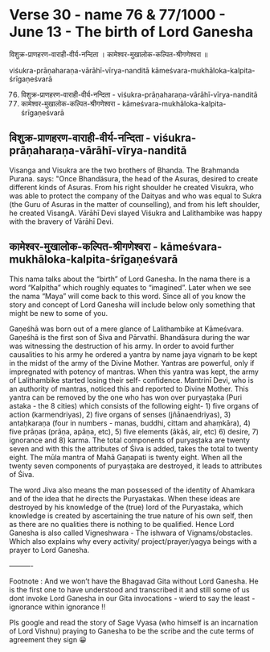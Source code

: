 # Verse 30 - name 76 & 77/1000 - June 13 - The birth of Lord Ganesha

विशुक्र-प्राणहरण-वाराही-वीर्य-नन्दिता ।
कामेश्वर-मुखालोक-कल्पित-श्रीगणेश्वरा ॥

viśukra-prāṇaharaṇa-vārāhī-vīrya-nanditā 
kāmeśvara-mukhāloka-kalpita-śrīgaṇeśvarā

76. विशुक्र-प्राणहरण-वाराही-वीर्य-नन्दिता  - viśukra-prāṇaharaṇa-vārāhī-vīrya-nanditā 
77. कामेश्वर-मुखालोक-कल्पित-श्रीगणेश्वरा - kāmeśvara-mukhāloka-kalpita-śrīgaṇeśvarā

## विशुक्र-प्राणहरण-वाराही-वीर्य-नन्दिता - viśukra-prāṇaharaṇa-vārāhī-vīrya-nanditā

Visanga and Visukra are the two brothers of Bhanda. The Brahmanda Purana. says: "Once Bhandäsura, the head of the Asuras, desired to create different kinds of Asuras. From his right shoulder he created Visukra, who was able to protect the company of the Daityas and who was equal to Sukra (the Guru of Asuras in the matter of counselling), and from his left shoulder, he created VisangA. Vārāhī Devi slayed Viśukra and Lalithambike was happy with the bravery of Vārāhī Devi.

## कामेश्वर-मुखालोक-कल्पित-श्रीगणेश्वरा - kāmeśvara-mukhāloka-kalpita-śrīgaṇeśvarā

This nama talks about the “birth” of Lord Ganesha. In the nama there is a word “Kalpitha” which roughly equates to “imagined”. Later when we see the nama “Maya” will come back to this word. Since all of you know the story and concept of Lord Ganesha will include below only something that might be new to some of you.

Gaṇeśhā was born out of a mere glance of Lalithambike at Kāmeśvara. Gaṇeśhā is the first son of Śiva and Pārvathī. Bhandāsura during the war was witnessing the destruction of his army. In order to avoid further causalities to his army he ordered a yantra by name jaya vignaṁ to be kept in the midst of the army of the Divine Mother. Yantras are powerful, only if impregnated with potency of mantras. When this yantra was kept, the army of Lalithambike started losing their self- confidence. Mantrinī Devi, who is an authority of mantras, noticed this and reported to Divine Mother. This yantra can be removed by the one who has won over puryaṣṭaka (Puri astaka - the 8 cities) which consists of the following eight- 1) five organs of action (karmendriyas), 2) five organs of senses (jñānaendriyas), 3) antaḥkaraṇa (four in numbers - manas, buddhi, cittam and ahaṃkāra), 4) five prāṇas (prāṇa, apāṇa, etc), 5) five elements (ākāś, air, etc) 6) desire, 7) ignorance and 8) karma. The total components of puryaṣṭaka are twenty seven and with this the attributes of Śiva is added, takes the total to twenty eight. The mūla mantra of Mahā Gaṇapati is twenty eight. When all the twenty seven components of puryaṣṭaka are destroyed, it leads to attributes of Śiva.

The word Jiva also means the man possessed of the identity of Ahamkara and of the idea that he directs the Puryastakas. When these ideas are destroyed by his knowledge of the (true) lord of the Puryastaka, which knowledge is created by ascertaining the true nature of his own self, then as there are no qualities there is nothing to be qualified. Hence Lord Ganesha is also called Vigneshwara - The ishwara of Vignams/obstacles. Which also explains why every activity/ project/prayer/yagya beings with a prayer to Lord Ganesha.

———-

Footnote : And we won’t have the Bhagavad Gita without Lord Ganesha.  He is the first one to have understood and transcribed it and still some of us dont invoke Lord Ganesha in our Gita invocations - wierd to say the least - ignorance within ignorance !!  

Pls google and read the story of Sage Vyasa (who himself is an incarnation of Lord Vishnu) praying to Ganesha to be the scribe and the cute terms of agreement they sign 😀
